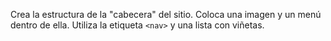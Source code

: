 Crea la estructura de la "cabecera" del sitio. Coloca una imagen y un menú dentro de ella. Utiliza la etiqueta `<nav>` y una lista con viñetas.
